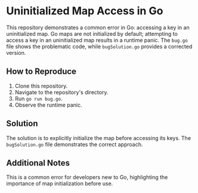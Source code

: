 # Uninitialized Map Access in Go

This repository demonstrates a common error in Go: accessing a key in an uninitialized map.  Go maps are not initialized by default; attempting to access a key in an uninitialized map results in a runtime panic.  The `bug.go` file shows the problematic code, while `bugSolution.go` provides a corrected version.

## How to Reproduce

1. Clone this repository.
2. Navigate to the repository's directory.
3. Run `go run bug.go`.
4. Observe the runtime panic.

## Solution

The solution is to explicitly initialize the map before accessing its keys.  The `bugSolution.go` file demonstrates the correct approach.

## Additional Notes

This is a common error for developers new to Go, highlighting the importance of map initialization before use.